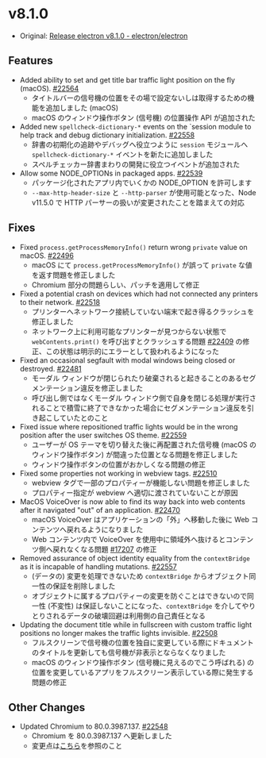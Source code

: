 # v8.1.0

- Original: [Release electron v8.1.0 - electron/electron](https://github.com/electron/electron/releases/tag/v8.1.0)

## Features

- Added ability to set and get title bar traffic light position on the fly (macOS). [#22564](https://github.com/electron/electron/pull/22564)
  - タイトルバーの信号機の位置をその場で設定ないしは取得するための機能を追加しました (macOS)
  - macOS のウィンドウ操作ボタン (信号機) の位置操作 API が追加された
- Added new `spellcheck-dictionary-*` events on the `session module to help track and debug dictionary initialization. [#22558](https://github.com/electron/electron/pull/22558)
  - 辞書の初期化の追跡やデバッグへ役立つように `session` モジュールへ `spellcheck-dictionary-*` イベントを新たに追加しました
  - スペルチェッカー辞書まわりの開発に役立つイベントが追加された
- Allow some NODE_OPTIONs in packaged apps. [#22539](https://github.com/electron/electron/pull/22539)
  - パッケージ化されたアプリ内でいくかの NODE_OPTION を許可します
  - `--max-http-header-size` と `--http-parser` が使用可能となった、Node v11.5.0 で HTTP パーサーの扱いが変更されたことを踏まえての対応

## Fixes

- Fixed `process.getProcessMemoryInfo()` return wrong `private` value on macOS. [#22496](https://github.com/electron/electron/pull/22496)
  - macOS にて `process.getProcessMemoryInfo()` が誤って `private` な値を返す問題を修正しました
  - Chromium 部分の問題らしい、パッチを適用して修正
- Fixed a potential crash on devices which had not connected any printers to their network. [#22518](https://github.com/electron/electron/pull/22518)
  - プリンターへネットワーク接続していない端末で起き得るクラッシュを修正しました
  - ネットワーク上に利用可能なプリンターが見つからない状態で `webContents.print()` を呼び出すとクラッシュする問題 [#22409](https://github.com/electron/electron/issues/22409) の修正、この状態は明示的にエラーとして扱われるようになった
- Fixed an occasional segfault with modal windows being closed or destroyed. [#22481](https://github.com/electron/electron/pull/22481)
  - モーダル ウィンドウが閉じられたり破棄されると起きることのあるセグメンテーション違反を修正しました
  - 呼び出し側ではなくモーダル ウィンドウ側で自身を閉じる処理が実行されることで積雪に終了できなかった場合にセグメンテーション違反を引き起こしていたとのこと
- Fixed issue where repositioned traffic lights would be in the wrong position after the user switches OS theme. [#22559](https://github.com/electron/electron/pull/22559)
  - ユーザーが OS テーマを切り替えた後に再配置された信号機 (macOS のウィンドウ操作ボタン) が間違った位置となる問題を修正しました
  - ウィンドウ操作ボタンの位置がおかしくなる問題の修正
- Fixed some properties not working in webview tags. [#22510](https://github.com/electron/electron/pull/22510)
  - webview タグで一部のプロパティーが機能しない問題を修正しました
  - プロパティー指定が webview へ適切に渡されていないことが原因
- MacOS VoiceOver is now able to find its way back into web contents after it navigated "out" of an application. [#22470](https://github.com/electron/electron/pull/22470)
  - macOS VoiceOver はアプリケーションの「外」へ移動した後に Web コンテンツへ戻れるようになりました
  - Web コンテンツ内で VoiceOver を使用中に領域外へ抜けるとコンテンツ側へ戻れなくなる問題 [#17207](https://github.com/electron/electron/issues/17207) の修正
- Removed assurance of object identity equality from the `contextBridge` as it is incapable of handling mutations. [#22557](https://github.com/electron/electron/pull/22557)
  - (データの) 変更を処理できないため `contextBridge` からオブジェクト同一性の保証を削除しました
  - オブジェクトに属するプロパティーの変更を防ぐことはできないので同一性 (不変性) は保証しないことになった、`contextBridge` を介してやりとりされるデータの破壊回避は利用側の自己責任となる
- Updating the document title while in fullscreen with custom traffic light positions no longer makes the traffic lights invisible. [#22508](https://github.com/electron/electron/pull/22508)
  - フルスクリーンで信号機の位置を独自に変更している際にドキュメントのタイトルを更新しても信号機が非表示とならなくなりました
  - macOS のウィンドウ操作ボタン (信号機に見えるのでこう呼ばれる) の位置を変更しているアプリをフルスクリーン表示している際に発生する問題の修正

## Other Changes

- Updated Chromium to 80.0.3987.137. [#22548](https://github.com/electron/electron/pull/22548)
  - Chromium を 80.0.3987.137 へ更新しました
  - 変更点は[こちら](https://chromium.googlesource.com/chromium/src/+log/80.0.3987.136..80.0.3987.137?n=10000&pretty=fuller)を参照のこと
